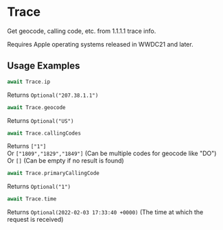 # Trace

Get geocode, calling code, etc. from 1.1.1.1 trace info.

Requires Apple operating systems released in WWDC21 and later.

## Usage Examples

```swift
await Trace.ip
```
Returns `Optional("207.38.1.1")`

```swift
await Trace.geocode
```
Returns `Optional("US")`

```swift
await Trace.callingCodes
``` 
Returns `["1"]`\
Or `["1809","1829","1849"]` (Can be multiple codes for geocode like "DO")\
Or `[]` (Can be empty if no result is found)

```swift
await Trace.primaryCallingCode
```
Returns `Optional("1")`

```swift
await Trace.time
```
Returns `Optional(2022-02-03 17:33:40 +0000)` (The time at which the request is received)
